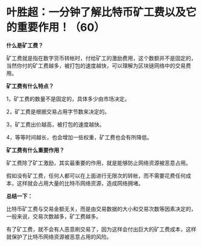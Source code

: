 
# 叶胜超：一分钟了解比特币矿工费以及它的重要作用！（60）



**什么是矿工费？**



矿工费就是指在数字货币转帐时，付给矿工的激励费用，这个数额并不是固定的，当然你付的矿工费越多，被打包的速度越快，可以理解为区块链网络中的交易费用。



**矿工费有什么特点？**



1，矿工费的数量不是固定的，具体多少由市场决定。



2，矿工费是根据交易占用字节数来决定的。



3，矿工费出价越高，被打包的速度越快。



4，等等时间越长，也会增加一些权重，矿工费也会有所降低。



**矿工费有什么重要作用？**



矿工费除了矿工激励，其实最重要的作用，就是能够防止网络资源被恶意占用。



假如没有矿工费，任何人都可以在上面进行无限次的转帐，而不需要花费任何成本，这样就会占用大量的比特币网络资源，造成网络拥堵。



**总结一下：**



比特币矿工费与交易金额无关，而是由交易数据的大小和交易次数等因素决定的，一般来说，交易次数越多，矿工费越多。



有了矿工费，就不会有人恶意刷交易了，因为这样会付出巨大的矿工费成本，这样就保护了比特币网络资源被恶意占用的风险。
